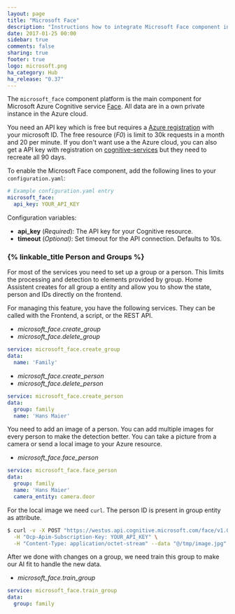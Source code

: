 ```yaml
---
layout: page
title: "Microsoft Face"
description: "Instructions how to integrate Microsoft Face component into Home Assistant."
date: 2017-01-25 00:00
sidebar: true
comments: false
sharing: true
footer: true
logo: microsoft.png
ha_category: Hub
ha_release: "0.37"
---
```


The `microsoft_face` component platform is the main component for Microsoft Azure Cognitive service [Face](https://www.microsoft.com/cognitive-services/en-us/face-api). All data are in a own private instance in the Azure cloud.

You need an API key which is free but requires a [Azure registration](https://azure.microsoft.com/de-de/free/) with your microsoft ID. The free resource (*F0*) is limit to 30k requests in a month and 20 per minute. If you don't want use a the Azure cloud, you can also get a API key with registration on [cognitive-services](https://www.microsoft.com/cognitive-services/en-us/subscriptions) but they need to recreate all 90 days.

To enable the Microsoft Face component, add the following lines to your `configuration.yaml`:

```yaml
# Example configuration.yaml entry
microsoft_face:
  api_key: YOUR_API_KEY
```

Configuration variables:

- **api_key** (*Required*): The API key for your Cognitive resource.
- **timeout** (*Optional)*: Set timeout for the API connection. Defaults to 10s.

### {% linkable_title Person and Groups %}

For most of the services you need to set up a group or a person. This limits the processing and detection to elements provided by group. Home Assistent creates for all group a entity and allow you to show the state, person and IDs directly on the frontend.

For managing this feature, you have the following services. They can be called with the Frontend, a script, or the REST API.

- *microsoft_face.create_group*
- *microsoft_face.delete_group*

```yaml
service: microsoft_face.create_group
data:
  name: 'Family'
```

- *microsoft_face.create_person*
- *microsoft_face.delete_person*

```yaml
service: microsoft_face.create_person
data:
  group: family
  name: 'Hans Maier'
```

You need to add an image of a person. You can add multiple images for every person to make the detection better. You can take a picture from a camera or send a local image to your Azure resource.

- *microsoft_face.face_person*

```yaml
service: microsoft_face.face_person
data:
  group: family
  name: 'Hans Maier'
  camera_entity: camera.door
```

For the local image we need `curl`. The person ID is present in group entity as attribute.

```bash
$ curl -v -X POST "https://westus.api.cognitive.microsoft.com/face/v1.0/persongroups/{GroupName}/persons/{personId}/persistedFaces" \
  -H "Ocp-Apim-Subscription-Key: YOUR_API_KEY" \
  -H "Content-Type: application/octet-stream" --data "@/tmp/image.jpg"
```

After we done with changes on a group, we need train this group to make our AI fit to handle the new data.

- *microsoft_face.train_group*

```yaml
service: microsoft_face.train_group
data:
  group: family
